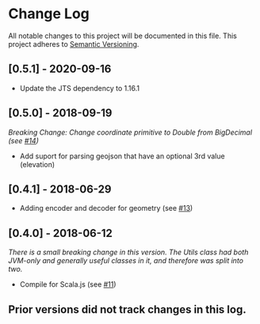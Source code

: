 # Change Log

All notable changes to this project will be documented in this file.
This project adheres to [Semantic Versioning](http://semver.org/).

## [0.5.1] - 2020-09-16

- Update the JTS dependency to 1.16.1

## [0.5.0] - 2018-09-19
*Breaking Change: Change coordinate primitive to Double from BigDecimal (see [#14](https://github.com/MonsantoCo/mwundo/pull/14))*

- Add suport for parsing geojson that have an optional 3rd value (elevation)


## [0.4.1] - 2018-06-29

- Adding encoder and decoder for geometry (see [#13](https://github.com/MonsantoCo/mwundo/pull/13))

## [0.4.0] - 2018-06-12

*There is a small breaking change in this version.  The Utils class had both JVM-only and generally useful classes in it, and therefore was split into two.*

- Compile for Scala.js (see [#11](https://github.com/MonsantoCo/mwundo/pull/11))

## Prior versions did not track changes in this log.

